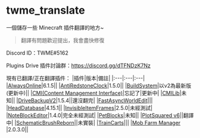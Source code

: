 # twme_translate

一個儲存一些 Minecraft 插件翻譯的地方~

> 翻譯有問題歡迎提出，我會盡快修復

Discord ID：TWME#5162

Plugins Drive 插件討論群：https://discord.gg/dTFNDzK7Nz

現有已翻譯/正在翻譯插件：
|插件|版本|備註|
|:---|:---|:---|
|[AlwaysOnline](https://www.spigotmc.org/resources/alwaysonline.66591/)|6.1.5||
|[AntiRedstoneClock](https://www.spigotmc.org/resources/antiredstoneclock-worldguard-plotsquard-support-1-8-1-17.18557/)|1.5.0||
|[BuildSystem](https://www.spigotmc.org/resources/buildsystem-1-8-1-18.60441/)|以v2為最新版(更新中)||
|[CMI(Content Management Interface)](https://www.spigotmc.org/resources/cmi-298-commands-insane-kits-portals-essentials-economy-mysql-sqlite-much-more.3742/)|忘記了|更新中|
|[CMILib](https://www.spigotmc.org/resources/cmilib.87610/)|未知||
|[DriveBackupV2](https://www.spigotmc.org/resources/drivebackupv2.79519/)|1.5.4||還沒翻完|
|[FastAsyncWorldEdit](https://www.spigotmc.org/resources/fast-async-worldedit.13932/)|||
|[HeadDatabase](https://www.spigotmc.org/resources/head-database.14280/)|4.15.1||
|[InvisibleItemFrames](https://www.spigotmc.org/resources/invisibleitemframes-better-item-frames.85085/updates)|2.5.0|未經測試|
|[NoteBlockEditor](https://www.spigotmc.org/resources/noteblockeditor.87150/)|1.4.0|完全未經測試|
|[PetBlocks](https://www.spigotmc.org/resources/petblocks-mysql-bungeecord-customizeable-gui-1-8-1-18.12056/)|未知||
|[PlotSquared v6](https://www.spigotmc.org/resources/plotsquared-v6.77506/)||翻譯中|
|[SchematicBrushReborn](https://www.spigotmc.org/resources/schematic-brush-reborn.79441/)||未實裝|
|[TrainCarts](https://www.spigotmc.org/resources/traincarts.39592/)|||
|[Mob Farm Manager](https://www.spigotmc.org/resources/mob-farm-manager-supports-1-7-10-up-to-1-18-hopper-support.15127/) |2.0.3.0||


